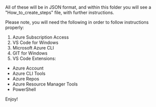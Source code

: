 All of these will be in JSON format, and within this folder you will see a "How_to_create_steps" file, with further instructions.

Please note, you will need the following in order to follow instructions properly:

1. Azure Subscription Access
2. VS Code for Windows
3. Microsoft Azure CLI
4. GIT for Windows
5. VS Code Extensions:
 - Azure Account
 - Azure CLI Tools
 - Azure Repos
 - Azure Resource Manager Tools
 - PowerShell
 
 
Enjoy!
